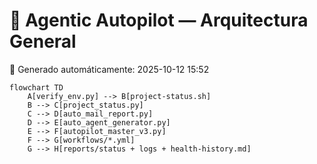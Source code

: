 # 🧠 Agentic Autopilot — Arquitectura General

📅 Generado automáticamente: 2025-10-12 15:52

```mermaid
flowchart TD
    A[verify_env.py] --> B[project-status.sh]
    B --> C[project_status.py]
    C --> D[auto_mail_report.py]
    D --> E[auto_agent_generator.py]
    E --> F[autopilot_master_v3.py]
    F --> G[workflows/*.yml]
    G --> H[reports/status + logs + health-history.md]
```
